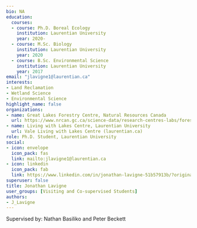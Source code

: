 ```yaml
--- 
bio: NA
education:
  courses:
  - course: Ph.D. Boreal Ecology
    institution: Laurentian University
    year: 2020-
  - course: M.Sc. Biology
    institution: Laurentian University
    year: 2020
  - course: B.Sc. Environmental Science
    institution: Laurentian University
    year: 2017
email: "jlavigne1@laurentian.ca"
interests:
- Land Reclamation
- Wetland Science
- Environmental Science
highlight_name: false
organizations:
- name: Great Lakes Forestry Centre, Natural Resources Canada
  url: https://www.nrcan.gc.ca/science-data/research-centres-labs/forestry-research-centres/great-lakes-forestry-centre/13459
- name: Living with Lakes Centre, Laurentian University
  url: Vale Living with Lakes Centre (laurentian.ca)
role: Ph.D. Student, Laurentian University
social:
- icon: envelope
  icon_pack: fas
  link: mailto:jlavigne1@laurentian.ca
- icon: linkedin
  icon_pack: fab
  link: https://www.linkedin.com/in/jonathan-lavigne-51b57913b/?originalSubdomain=ca
superuser: false
title: Jonathan Lavigne
user_groups: [Visiting and Co-supervised Students]
authors:
- J_Lavigne
---
```


Supervised by: Nathan Basiliko and Peter Beckett








